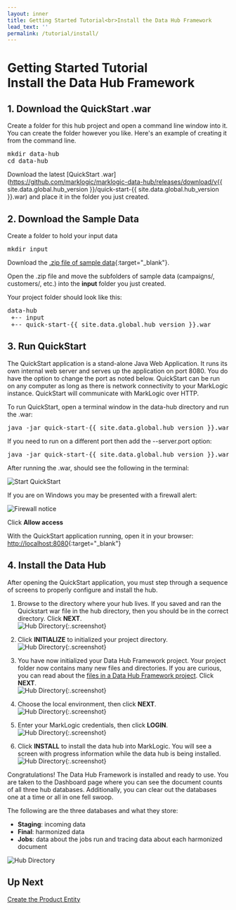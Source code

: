 ```yaml
---
layout: inner
title: Getting Started Tutorial<br>Install the Data Hub Framework
lead_text: ''
permalink: /tutorial/install/
---
```


# Getting Started Tutorial<br>Install the Data Hub Framework

## 1. Download the QuickStart .war

Create a folder for this hub project and open a command line window into it. You can create the folder however you like. Here's an example of creating it from the command line.

<pre class="cmdline">
mkdir data-hub
cd data-hub
</pre>

Download the latest [QuickStart .war](https://github.com/marklogic/marklogic-data-hub/releases/download/v{{ site.data.global.hub_version }}/quick-start-{{ site.data.global.hub_version }}.war) and place it in the folder you just created.

## 2. Download the Sample Data

Create a folder to hold your input data  

<pre class="cmdline">
mkdir input
</pre>

Download the [.zip file of sample data]({{site.baseurl}}/data/store-data.zip){:target="_blank"}.

Open the .zip file and move the subfolders of sample data (campaigns/, customers/, etc.) into the **input** folder you just created.

Your project folder should look like this:

<pre class="cmdline">
data-hub
 +-- input  
 +-- quick-start-{{ site.data.global.hub_version }}.war
</pre>

## 3. Run QuickStart

The QuickStart application is a stand-alone Java Web Application. It runs its own internal web server and serves up the application on port 8080. You do have the option to change the port as noted below. QuickStart can be run on any computer as long as there is network connectivity to your MarkLogic instance. QuickStart will communicate with MarkLogic over HTTP.

To run QuickStart, open a terminal window in the data-hub directory and run the .war:

<pre class="cmdline">
java -jar quick-start-{{ site.data.global.hub_version }}.war
</pre>

If you need to run on a different port then add the --server.port option:

<pre class="cmdline">
java -jar quick-start-{{ site.data.global.hub_version }}.war --server.port=9000
</pre>

After running the .war, should see the following in the terminal:

![Start QuickStart]({{site.baseurl}}/images/3x/install/start-quickstart.png)

If you are on Windows you may be presented with a firewall alert:

![Firewall notice]({{site.baseurl}}/images/3x/install/firewall-notice.png)

Click **Allow access**

With the QuickStart application running, open it in your browser: [http://localhost:8080](http://localhost:8080){:target="_blank"}

## 4. Install the Data Hub

After opening the QuickStart application, you must step through a sequence of screens to properly configure and install the hub.

1. Browse to the directory where your hub lives. If you saved and ran the Quickstart war file in the hub directory, then you should be in the correct directory. Click **NEXT**.
<br/>![Hub Directory]({{site.baseurl}}/images/3x/install/hub-wizard-1.png){:.screenshot}

2. Click **INITIALIZE** to initialized your project directory.
<br/>![Hub Directory]({{site.baseurl}}/images/3x/install/hub-wizard-2.png){:.screenshot}

3. You have now initialized your Data Hub Framework project. Your project folder now contains many new files and directories. If you are curious, you can read about the [files in a Data Hub Framework project](https://github.com/marklogic-community/marklogic-data-hub/wiki/Project-Directory-Structure). Click **NEXT**.
<br/>![Hub Directory]({{site.baseurl}}/images/3x/install/hub-wizard-3.png){:.screenshot}

4. Choose the local environment, then click **NEXT**.
<br/>![Hub Directory]({{site.baseurl}}/images/3x/install/hub-wizard-4.png){:.screenshot}

5. Enter your MarkLogic credentials, then click **LOGIN**.
<br/>![Hub Directory]({{site.baseurl}}/images/3x/install/hub-wizard-5.png){:.screenshot}

6. Click **INSTALL** to install the data hub into MarkLogic. You will see a screen with progress information while the data hub is being installed.
<br/>![Hub Directory]({{site.baseurl}}/images/3x/install/hub-wizard-6.png){:.screenshot}

Congratulations! The Data Hub Framework is installed and ready to use.
You are taken to the Dashboard page where you can see the document counts of all three hub databases. Additionally, you can clear out the databases one at a time or all in one fell swoop.

The following are the three databases and what they store:

- **Staging**: incoming data
- **Final**: harmonized data
- **Jobs**: data about the jobs run and tracing data about each harmonized document

![Hub Directory]({{site.baseurl}}/images/3x/install/hub-wizard-7.png)

## Up Next

[Create the Product Entity](../create-product-entity/)
